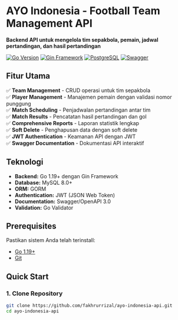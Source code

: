 # AYO Indonesia - Football Team Management API

 **Backend API untuk mengelola tim sepakbola, pemain, jadwal pertandingan, dan hasil pertandingan**

[![Go Version](https://img.shields.io/badge/Go-1.19+-00ADD8?style=flat&logo=go)](https://golang.org)
[![Gin Framework](https://img.shields.io/badge/Gin-1.9+-00ADD8?style=flat&logo=go)](https://gin-gonic.com/)
[![PostgreSQL](https://img.shields.io/badge/PostgreSQL-13+-336791?style=flat&logo=postgresql&logoColor=white)](https://www.postgresql.org/)
[![Swagger](https://img.shields.io/badge/Swagger-API%20Docs-85EA2D?style=flat&logo=swagger)](https://swagger.io/)

## Fitur Utama

✅ **Team Management** - CRUD operasi untuk tim sepakbola  
✅ **Player Management** - Manajemen pemain dengan validasi nomor punggung  
✅ **Match Scheduling** - Penjadwalan pertandingan antar tim  
✅ **Match Results** - Pencatatan hasil pertandingan dan gol  
✅ **Comprehensive Reports** - Laporan statistik lengkap  
✅ **Soft Delete** - Penghapusan data dengan soft delete  
✅ **JWT Authentication** - Keamanan API dengan JWT  
✅ **Swagger Documentation** - Dokumentasi API interaktif  

## Teknologi

- **Backend:** Go 1.19+ dengan Gin Framework
- **Database:** MySQL 8.0+
- **ORM:** GORM
- **Authentication:** JWT (JSON Web Token)
- **Documentation:** Swagger/OpenAPI 3.0
- **Validation:** Go Validator

## Prerequisites

Pastikan sistem Anda telah terinstall:

- [Go 1.19+](https://golang.org/dl/)
- [Git](https://git-scm.com/)

## Quick Start

### 1. Clone Repository
```bash
git clone https://github.com/fakhrurrizal/ayo-indonesia-api.git
cd ayo-indonesia-api
